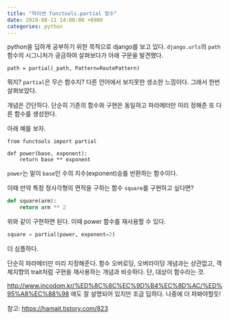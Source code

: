```yaml
---
title: "파이썬 functools.partial 함수"
date: 2019-08-11 14:00:00 +0900
categories: python
---
```

python을 딥하게 공부하기 위한 목적으로 django를 보고 있다. `django.urls`의 `path` 함수의 시그니처가 궁금하여 살펴보다가 아래 구문을 발견했다.


`path = partial(_path, Pattern=RoutePattern)`

뭐지? `partial`은 무슨 함수지? 다른 언어에서 보지못한 생소한 느낌이다. 그래서 한번 살펴보았다.

개념은 간단하다. 단순히 기존의 함수와 구현은 동일하고 파라메터만 미리 정해준 또 다른 함수를 생성한다.

아래 예를 보자.

```
from functools import partial

def power(base, exponent):
    return base ** exponent
```

`power`는 밑이 `base`인 수의 지수(exponent)승를 반환하는 함수이다.

이때 만약 특정 정사각형의 면적을 구하는 함수 `square`를 구현하고 싶다면?

```py
def square(arm):
    return arm ** 2
```
위와 같이 구현하면 된다. 이때 power 함수를 재사용할 수 있다.

```py
square = partial(power, exponent=2)
```

더 심플하다.

단순히 파라메터만 미리 지정해준다. 함수 오버로딩, 오버라이딩 개념과는 상관없고, 객체지향의 trait처럼 구현을 재사용하는 개념과 비슷하다. 단, 대상이 함수라는 것.

http://www.incodom.kr/%ED%8C%8C%EC%9D%B4%EC%8D%AC/%ED%95%A8%EC%88%98 에도 잘 설명되어 있지만 조금 딥하다. 나중에 더 파봐야할듯!



참고: https://hamait.tistory.com/823



